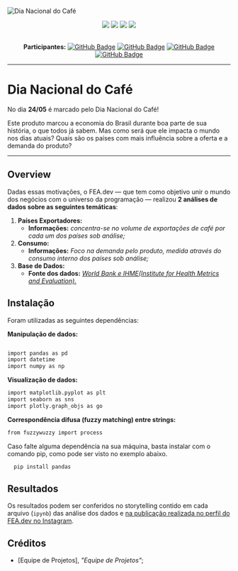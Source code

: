 ![Dia Nacional do Café](assets/dia-nacional-do-cafe.png)

<div align="center">
 
 <img src="https://img.shields.io/badge/Python-FFD43B?style=for-the-badge&logo=python&logoColor=blue" />
 <img src="https://img.shields.io/badge/pandas-%23150458.svg?style=for-the-badge&logo=pandas&logoColor=white"/>
 <img src="https://img.shields.io/badge/Matplotlib-%23ffffff.svg?style=for-the-badge&logo=Matplotlib&logoColor=black"/>
 <img src="https://img.shields.io/badge/Instagram-E4405F?style=for-the-badge&logo=instagram&logoColor=white" />

</div>

<br>

<div align="center">

  **Participantes:** <a href="https://github.com/Adrielle123abreu">[![GitHub Badge](https://img.shields.io/badge/Adrielle_Abreu-100000?style=for-the-badge&logo=GitHub&logoColor=white)](https://github.com/Adrielle123abreu)</a> 
  <a href="https://github.com/mabibis">[![GitHub Badge](https://img.shields.io/badge/Amabile_Nunes-100000?style=for-the-badge&logo=GitHub&logoColor=white)](https://github.com/mabibis)</a>
  <a href="https://github.com/andredatzabadi">[![GitHub Badge](https://img.shields.io/badge/Andre_Datz-100000?style=for-the-badge&logo=GitHub&logoColor=white)](https://github.com/andredatzabadi)</a> 
  <a href="https://github.com/mi-ramos">[![GitHub Badge](https://img.shields.io/badge/Milena_Ramos-100000?style=for-the-badge&logo=GitHub&logoColor=white)](https://github.com/mi-ramos)</a>

</div>

---

# Dia Nacional do Café

No dia **24/05** é marcado pelo Dia Nacional do Café!

Este produto marcou a economia do Brasil durante boa parte de sua história, o que todos já sabem. Mas como será que ele impacta o mundo nos dias atuais? Quais são os países com mais influência sobre a oferta e a demanda do produto? 

---

## Overview

Dadas essas motivações, o FEA.dev — que tem como objetivo unir o mundo dos negócios com o universo da programação — realizou **2 análises de dados sobre as seguintes temáticas**:

1. **Países Exportadores:**
   - **Informações:** *concentra-se no volume de exportações de café por cada um dos países sob análise;*
2. **Consumo:**
   - **Informações:** *Foco na demanda pelo produto, medida através do consumo interno dos países sob análise;*
3. **Base de Dados:**
   - **Fonte dos dados:** *[World Bank e IHME(Institute for Health Metrics and Evaluation).](https://www.kaggle.com/datasets/michals22/coffee-dataset)*

## Instalação

Foram utilizadas as seguintes dependências:

__Manipulação de dados:__
```bash

import pandas as pd
import datetime
import numpy as np
```

__Visualização de dados:__
```bash
import matplotlib.pyplot as plt
import seaborn as sns
import plotly.graph_objs as go
```

__Correspondência difusa (fuzzy matching) entre strings:__
```bash
from fuzzywuzzy import process
```

Caso falte alguma dependência na sua máquina, basta instalar com o comando pip, como pode ser visto no exemplo abaixo.
```bash
  pip install pandas
```

## Resultados

Os resultados podem ser conferidos no storytelling contido em cada arquivo (`ipynb`) das análise dos dados e [na publicação realizada no perfil do FEA.dev no Instagram](https://www.instagram.com/p/).

## Créditos

- [Equipe de Projetos], *"Equipe de Projetos"*;
